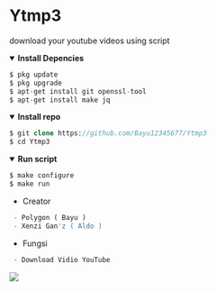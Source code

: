 # Ytmp3
download your youtube videos using script
<details open>
  <summary><strong> Install Depencies </strong></summary>

  ```php
  $ pkg update
  $ pkg upgrade
  $ apt-get install git openssl-tool
  $ apt-get install make jq
  ```
  </details>

<details open>
  <summary><strong> Install repo </strong></summary>

  ```php
  $ git clone https://github.com/Bayu12345677/Ytmp3
  $ cd Ytmp3
  ```
  </details>

<details open>
  <summary><strong> Run script </strong></summary>

  ```php
  $ make configure
  $ make run
  ```
  </details>

- Creator 
```php
 - Polygon ( Bayu )
 - Xenzi Gan'z ( Aldo )
```

- Fungsi
```php
 - Download Vidio YouTube 
```

[![](https://img.shields.io/static/v1?logo=youtube&label=subscribe&message=Pejuang%20Kentang&color=red)](https://youtube.com/channel/UCtu-GcxKL8kJBXpR1wfMgWg)
